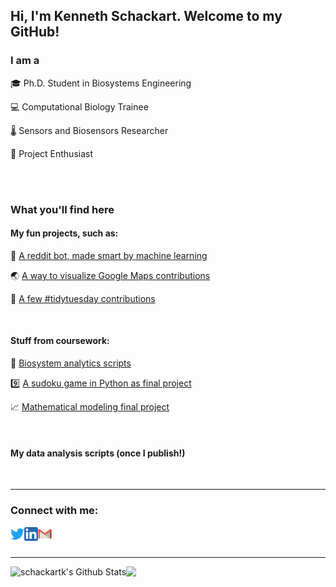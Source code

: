 ## Hi, I'm Kenneth Schackart. Welcome to my GitHub!

### I am a

🎓 Ph.D. Student in Biosystems Engineering

💻 Computational Biology Trainee

🌡️ Sensors and Biosensors Researcher

🎇 Project Enthusiast

<br />
<br />

### What you'll find here

#### My fun projects, such as:

🤖 [A reddit bot, made smart by machine learning](https://github.com/schackartk/tonkotsu_cop_bot)

🌏 [A way to visualize Google Maps contributions](https://github.com/schackartk/google_mapper)

📅 [A few #tidytuesday contributions](https://github.com/schackartk/student_loans)

<br />

#### Stuff from coursework:

🐍 [Biosystem analytics scripts](https://github.com/schackartk/biosys-analytics)

9️⃣ [A sudoku game in Python as final project](https://github.com/schackartk/Sudoku)

📈 [Mathematical modeling final project](https://github.com/schackartk/MATH585)

<br />

#### My data analysis scripts (once I publish!)

<br />

---

### Connect with me:

[<img align="left" alt="schackartk | Twitter" width="22px" img src="https://github.com/schackartk/schackartk/raw/master/assets/twitter.png" /> ][twitter]
[<img align="left" alt="schackartk | LinkedIn" width="22px" img src="https://github.com/schackartk/schackartk/raw/master/assets/linkedin.png" />][linkedin]
[<img align="left" alt="schackartk | Gmail" width="22px" img src="https://github.com/schackartk/schackartk/raw/master/assets/gmail.png" />][gmail]

<br />
<br />

---

<img align="left" alt="schackartk's Github Stats" src="https://github-readme-stats.vercel.app/api?username=schackartk&show_icons=true&hide_border=true&theme=vue&count_private=true" />
<img align = left" src="https://github-readme-stats.vercel.app/api/top-langs/?username=schackartk&hide_border=true&theme=vue" />

[twitter]: https://twitter.com/schackartk
[linkedin]: https://linkedin.com/in/schackartk
[gmail]: mailto:schackartk1@gmail.com
[training_grant]: https://cmmbs.arizona.edu/